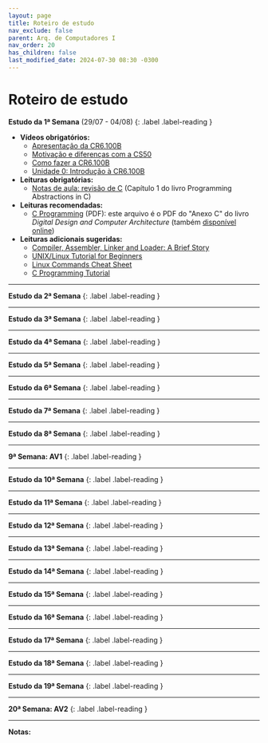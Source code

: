 ```yaml
---
layout: page
title: Roteiro de estudo
nav_exclude: false
parent: Arq. de Computadores I
nav_order: 20
has_children: false
last_modified_date: 2024-07-30 08:30 -0300
---
```


# Roteiro de estudo

**Estudo da 1ª Semana**<a id="re1sem"></a> (29/07 - 04/08)
{: .label .label-reading }
- **Vídeos obrigatórios:**
  - [Apresentação da CR6.100B](https://www.youtube.com/watch?v=eyph1kcLnVw)
  - [Motivação e diferenças com a CS50](https://www.youtube.com/watch?v=d7uDtdECwGg)
  - [Como fazer a CR6.100B](https://www.youtube.com/watch?v=an7aEc5du0o)
  - [Unidade 0: Introdução à CR6.100B](https://www.youtube.com/watch?v=-aY8U8s5Kv4)
- **Leituras obrigatórias:**
  - [Notas de aula: revisão de C](/assets/disciplinas/arqcomp1/capitulo01.pdf)
    (Capítulo 1 do livro Programming Abstractions in C)
- **Leituras recomendadas:**
  - [C Programming](/assets/disciplinas/arqcomp1/c_programming.pdf) (PDF): este arquivo
    é o PDF do "Anexo C" do livro *Digital Design and Computer Architecture* (também
    [disponível online](https://booksite.elsevier.com/9780128000564/index.php))
- **Leituras adicionais sugeridas:**
  - [Compiler, Assembler, Linker and Loader: A Brief Story](https://www.tenouk.com/ModuleW.html)
  - [UNIX/Linux Tutorial for Beginners](https://info-ee.surrey.ac.uk/Teaching/Unix/)
  - [Linux Commands Cheat Sheet](https://www.websentra.com/linux-commands-cheat-sheet/)
  - [C Programming Tutorial](http://www.cprogramming.com/tutorial/c-tutorial.html)

---

**Estudo da 2ª Semana**<a id="re2sem"></a>
{: .label .label-reading }

---

**Estudo da 3ª Semana**<a id="re3sem"></a>
{: .label .label-reading }

---

**Estudo da 4ª Semana**<a id="re4sem"></a>
{: .label .label-reading }

---

**Estudo da 5ª Semana**<a id="re5sem"></a>
{: .label .label-reading }

---

**Estudo da 6ª Semana**<a id="re6sem"></a>
{: .label .label-reading }

---

**Estudo da 7ª Semana**<a id="re7sem"></a>
{: .label .label-reading }

---

**Estudo da 8ª Semana**<a id="re8sem"></a>
{: .label .label-reading }

---

**9ª Semana: AV1**<a id="re9sem"></a>
{: .label .label-reading }

---

**Estudo da 10ª Semana**<a id="re10sem"></a>
{: .label .label-reading }

---

**Estudo da 11ª Semana**<a id="re11sem"></a>
{: .label .label-reading }

---

**Estudo da 12ª Semana**<a id="re12sem"></a>
{: .label .label-reading }

---

**Estudo da 13ª Semana**<a id="re13sem"></a>
{: .label .label-reading }

---

**Estudo da 14ª Semana**<a id="re14sem"></a>
{: .label .label-reading }

---

**Estudo da 15ª Semana**<a id="re15sem"></a>
{: .label .label-reading }

---

**Estudo da 16ª Semana**<a id="re16sem"></a>
{: .label .label-reading }

---

**Estudo da 17ª Semana**<a id="re17sem"></a>
{: .label .label-reading }

---

**Estudo da 18ª Semana**<a id="re18sem"></a>
{: .label .label-reading }

---

**Estudo da 19ª Semana**<a id="re19sem"></a>
{: .label .label-reading }

---

**20ª Semana: AV2**<a id="re20sem"></a>
{: .label .label-reading }

---
**Notas:**
